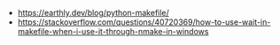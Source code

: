 - https://earthly.dev/blog/python-makefile/
- https://stackoverflow.com/questions/40720369/how-to-use-wait-in-makefile-when-i-use-it-through-nmake-in-windows